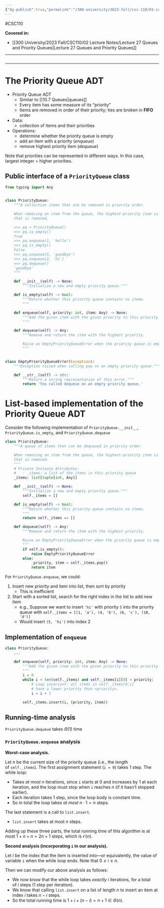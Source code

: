 ```yaml
---
{"dg-publish":true,"permalink":"/300-university/2023-fall/csc-110/01-course-notes/10-abstraction-classes-software-design/10-8-priority-queues/","created":"2023-12-05T19:49:16.358-05:00","updated":"2023-12-05T20:40:42.242-05:00"}
---
```


#CSC110

**Covered in:**
- [[300 University/2023 Fall/CSC110/02 Lecture Notes/Lecture 27 Queues and Priority Queues\|Lecture 27 Queues and Priority Queues]]
---
```table-of-contents
```
---
# The Priority Queue ADT

- Priority Queue ADT
	- Similar to [[10.7 Queues|queues]]
	- Every item has some measure of its “priority”
	- Items are removed in order of their priority; ties are broken in **FIFO** order
- Data:
	- collection of items and their priorities
- Operations:
	- determine whether the priority queue is empty
	- add an item with a priority (*enqueue*)
	- remove highest priority item (*dequeue*)

Note that priorities can be represented in different ways. In this case, largest integer = higher priorities.

## Public interface of a `PriorityQueue` class

```python
from typing import Any


class PriorityQueue:
    """A collection items that are be removed in priority order.

    When removing an item from the queue, the highest-priority item is the one
    that is removed.

    >>> pq = PriorityQueue()
    >>> pq.is_empty()
    True
    >>> pq.enqueue(1, 'hello')
    >>> pq.is_empty()
    False
    >>> pq.enqueue(5, 'goodbye')
    >>> pq.enqueue(2, 'hi')
    >>> pq.dequeue()
    'goodbye'
    """

    def __init__(self) -> None:
        """Initialize a new and empty priority queue."""

    def is_empty(self) -> bool:
        """Return whether this priority queue contains no items.
        """

    def enqueue(self, priority: int, item: Any) -> None:
        """Add the given item with the given priority to this priority queue.
        """

    def dequeue(self) -> Any:
        """Remove and return the item with the highest priority.

        Raise an EmptyPriorityQueueError when the priority queue is empty.
        """


class EmptyPriorityQueueError(Exception):
    """Exception raised when calling pop on an empty priority queue."""

    def __str__(self) -> str:
        """Return a string representation of this error."""
        return 'You called dequeue on an empty priority queue.'
```

# List-based implementation of the Priority Queue ADT

Consider the following implementation of `PriorityQueue.__init__`, `PriorityQueue.is_empty`, and `PriorityQueue.dequeue`

```python
class PriorityQueue:
    """A queue of items that can be dequeued in priority order.

    When removing an item from the queue, the highest-priority item is the one
    that is removed.
    """
    # Private Instance Attributes:
    #   - _items: a list of the items in this priority queue
    _items: list[tuple[int, Any]]

    def __init__(self) -> None:
        """Initialize a new and empty priority queue."""
        self._items = []

    def is_empty(self) -> bool:
        """Return whether this priority queue contains no items.
        """
        return self._items == []

    def dequeue(self) -> Any:
        """Remove and return the item with the highest priority.

        Raise an EmptyPriorityQueueError when the priority queue is empty.
        """
        if self.is_empty():
            raise EmptyPriorityQueueError
        else:
            _priority, item = self._items.pop()
            return item
```

For `PriorityQueue.enqueue`, we could:
1. Insert new priority and item into list, then sort by priority
	- This is inefficient
2. Start with a sorted list, search for the right index in the list to add new item
	- e.g., Suppose we want to insert `'hi'` with priority `5` into the priority queue with `self._items = [(1, 'a'), (4, 'b'), (6, 'c'), (10, 'd')]`
	- Would insert `(5, 'hi')` into index 2

## Implementation of `enqueue`

```python
class PriorityQueue:
    ...

    def enqueue(self, priority: int, item: Any) -> None:
        """Add the given item with the given priority to this priority queue.
        """
        i = 0
        while i < len(self._items) and self._items[i][0] < priority:
            # Loop invariant: all items in self._items[0:i]
            # have a lower priority than <priority>.
            i = i + 1

        self._items.insert(i, (priority, item))
```

## Running-time analysis

`PriorityQueue.dequeue` takes $\Theta (1)$ time

### `PriorityQueue.enqueue` analysis

**Worst-case analysis.**

Let $n$ be the current size of the priority queue (i.e., the length of `self._items`).
The first assignment statement (`i = 0`) takes 1 step.
The while loop:
- Takes _at most_ $n$ iterations, since `i` starts at 0 and increases by 1 at each iteration, and the loop must stop when `i` reaches $n$ (if it hasn’t stopped earlier).
- Each iteration takes 1 step, since the loop body is constant time.
- So in total the loop takes _at most_ $n \cdot 1 = n$ steps.

The last statement is a call to `list.insert`.
- `list.insert` takes at most $n$ steps.

Adding up these three parts, the total running time of this algorithm is at most $1 + n + n = 2n + 1$ steps, which is $\mathcal{O} (n)$.

**Second analysis (incorporating `i` in our analysis).**

Let $i$ be the index that the item is inserted into—or equivalently, the value of variable `i` when the while loop ends. Note that $0 \le i \le n$.

Then we can modify our above analysis as follows:

- We now know that the while loop takes _exactly_ $i$ iterations, for a total of $i$ steps (1 step per iteration).
- We know that calling `list.insert` on a list of length $n$ to insert an item at index $i$ takes $n-i$ steps.
- So the total running time is $1 + i + (n - i) = n + 1 \in \Theta (n)$.